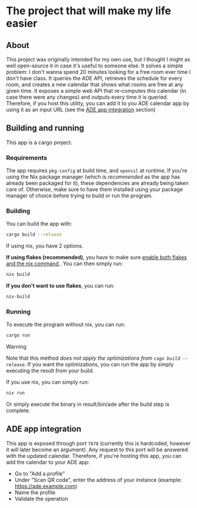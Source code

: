 # The project that will make my life easier

## About

This project was originally intended for my own use, but I thought I might as well open-source it in case it's useful to someone else.
It solves a simple problem: I don't wanna spend 20 minutes looking for a free room ever time I don't have class. It queries the ADE API,
retrieves the schedule for every room, and creates a new calendar that shows what rooms are free at any given time.
It exposes a simple web API that re-computes this calendar (in case there were any changes) and outputs every time it is queried.
Therefore, if you host this utility, you can add it to you ADE calendar app by using it as an input URL (see the [ADE app integration](#ade-app-integration) section)

## Building and running

This app is a cargo project.

### Requirements

The app requires `pkg-config` at build time, and `openssl` at runtime.
If you're using the Nix package manager (which is *recommended* as the app has already been packaged for it), these dependencies are already being taken care of.
Otherwise, make sure to have them installed using your package manager of choice before trying to build or run the program.

### Building

You can build the app with:

```bash
cargo build --release
```

If using nix, you have 2 options.

**If using flakes (recommended)**, you have to make sure [ enable both flakes and the nix command ](https://nixos.wiki/wiki/Flakes).
You can then simply run:

```bash
nix build
```

**If you don't want to use flakes**, you can run:

```bash
nix-build
```

### Running

To execute the program without nix, you can run:

```bash
cargo run
```

> [!WARNING]
> Note that this method *does not apply the optimizations from `cago build --release`*.
> If you want the optimizations, you can run the app by simply executing the result from your build.

If you use nix, you can simply run:

```bash
nix run
```

Or simply execute the binary in result/bin/ade after the build step is complete.

## ADE app integration

This app is exposed through port `7878` (currently this is hardcoded, however it will later become an argument).
Any request to this port will be answered with the updated calendar. Therefore, if you're hosting this app, you can add the calendar to your ADE app:
- Go to "Add a profile"
- Under "Scan QR code", enter the address of your instance (example: https://ade.example.com)
- Name the profile
- Validate the operation
